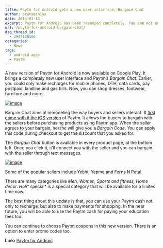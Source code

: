 ```yaml
---
title: Paytm for Android gets a new user interface, Bargain Chat
author: arunsathiya
date: 2014-03-13
excerpt: Paytm for Android has been revamped completely. You can not only make recharges now, but also bargain with sellers while shopping.
url: /paytm-for-android-bargain-chat/
dsq_thread_id:
  - 2947128166
categories:
  - News
tags:
  - android apps
  - Paytm
---
```

A new version of Paytm for Android is now available on Google Play. It brings a completely new user interface and Paytm&#8217;s *Bargain Chat*. Earlier, you could only make recharges for mobile phones, DTH, data cards, pay postpaid, landline and gas bills. Now, you can shop dresses, footwear, furniture and more.

[<img class="aligncenter size-full" title="Paytm for Android.png" alt="image" src="http://cdn.devilsworkshop.org/files/2014/03/wpid-Paytm-for-Android.png" />][1]

Bargain Chat aims at remodeling the way buyers and sellers interact. It <a href="http://www.paytm.com/blog/paytm-launches-indias-first-shopping-app-with-bargain/" onclick="_gaq.push(['_trackEvent', 'outbound-article', 'http://www.paytm.com/blog/paytm-launches-indias-first-shopping-app-with-bargain/', 'first came with it the iOS version']);" >first came with it the iOS version</a> of Paytm. It allows the buyers to bargain with the sellers before purchasing products using Paytm app. When the seller agrees to your bargain, he/she will give you a *Bargain Code*. You can apply this code during checkout to get the discount that you asked for.

The *Bargain Chat* button is available in every product page, at the bottom left. Once you click it, it&#8217;ll connect you with the seller and you can bargain with the seller through text messages.

[<img class="aligncenter size-full" title="Paytm Bargain Chat.png" alt="image" src="http://cdn.devilsworkshop.org/files/2014/03/wpid-Paytm-Bargain-Chat.png" />][2]

Some of the popular sellers include Yebhi, Yepme and Ferns N Petal.

There are many categories like *Men, Women, Sports and fitness, Home decor*. *Holi** special* is a special category that will be available for a limited time now.

The best thing about this update is that, you can use your Paytm cash not only to recharge, but also to make payments for shopping. In the near future, you will be able to use the Paytm cash for paying your education fees too.

You can continue to choose Paytm coupons in this new version. There is an option to enter promo codes too.

**Link:** <a href="https://play.google.com/store/apps/details?id=net.one97.paytm " onclick="_gaq.push(['_trackEvent', 'outbound-article', 'https://play.google.com/store/apps/details?id=net.one97.paytm ', 'Paytm for Android']);" >Paytm for Android</a>

 [1]: http://cdn.devilsworkshop.org/files/2014/03/wpid-Paytm-for-Android.png
 [2]: http://cdn.devilsworkshop.org/files/2014/03/wpid-Paytm-Bargain-Chat.png
